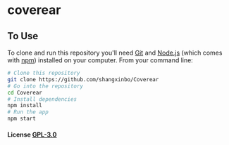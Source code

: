 # coverear


## To Use

To clone and run this repository you'll need [Git](https://git-scm.com) and [Node.js](https://nodejs.org/en/download/) (which comes with [npm](http://npmjs.com)) installed on your computer. From your command line:

```bash
# Clone this repository
git clone https://github.com/shangxinbo/Coverear
# Go into the repository
cd Coverear
# Install dependencies
npm install
# Run the app
npm start
```
#### License [GPL-3.0](LICENSE)
